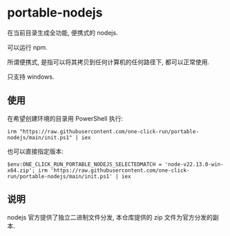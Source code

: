 # portable-nodejs

在当前目录生成全功能, 便携式的 nodejs.

可以运行 npm.

所谓便携式, 是指可以将其拷贝到任何计算机的任何路径下, 都可以正常使用.

只支持 windows.

## 使用

在希望创建环境的目录用 PowerShell 执行:

```
irm "https://raw.githubusercontent.com/one-click-run/portable-nodejs/main/init.ps1" | iex
```

也可以直接指定版本:

```
$env:ONE_CLICK_RUN_PORTABLE_NODEJS_SELECTEDMATCH = 'node-v22.13.0-win-x64.zip'; irm 'https://raw.githubusercontent.com/one-click-run/portable-nodejs/main/init.ps1' | iex
```

## 说明

nodejs 官方提供了独立二进制文件分发, 本仓库提供的 zip 文件为官方分发的副本.
